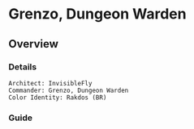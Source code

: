 # Grenzo, Dungeon Warden
## Overview
### Details
```
Architect: InvisibleFly
Commander: Grenzo, Dungeon Warden
Color Identity: Rakdos (BR)
```

### Guide
